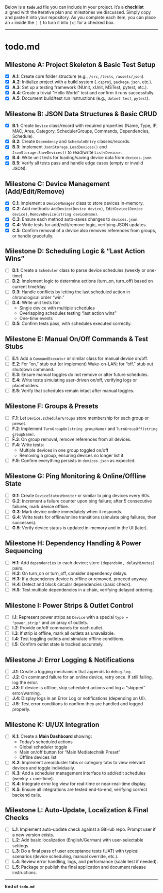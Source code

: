 Below is a **`todo.md`** file you can include in your project. It’s a **checklist** aligned with the iterative plan and milestones we discussed. Simply copy and paste it into your repository. As you complete each item, you can place an `x` inside the `[ ]` to turn it into `[x]` for a checked box. 

---

# **todo.md**

## **Milestone A: Project Skeleton & Basic Test Setup**
- [x] **A.1**: Create core folder structure (e.g., `/src`, `/tests`, `/assets/json`).
- [x] **A.2**: Initialize project with a build system (`.csproj`, `package.json`, etc.).
- [x] **A.3**: Set up a testing framework (NUnit, xUnit, MSTest, pytest, etc.).
- [x] **A.4**: Create a trivial "Hello World" test and confirm it runs successfully.
- [x] **A.5**: Document build/test run instructions (e.g., `dotnet test`, `pytest`).

## **Milestone B: JSON Data Structures & Basic CRUD**
- [x] **B.1**: Create `Device` class/record with required properties (Name, Type, IP, MAC, Area, Category, SchedulerGroups, Commands, Dependencies, Schedule).
- [x] **B.2**: Create `Dependency` and `ScheduleEntry` classes/records.
- [x] **B.3**: Implement `JsonStorage.LoadDevices()` and `JsonStorage.SaveDevices()` to read/write `List<Device>`.
- [x] **B.4**: Write unit tests for loading/saving device data from `devices.json`.
- [x] **B.5**: Verify all tests pass and handle edge cases (empty or invalid JSON).

## **Milestone C: Device Management (Add/Edit/Remove)**
- [x] **C.1**: Implement a `DeviceManager` class to store devices in-memory.
- [x] **C.2**: Add methods: `AddDevice(Device device)`, `EditDevice(Device device)`, `RemoveDevice(string deviceName)`.
- [x] **C.3**: Ensure each method auto-saves changes to `devices.json`.
- [x] **C.4**: Write tests for add/edit/remove logic, verifying JSON updates.
- [x] **C.5**: Confirm removal of a device also removes references from groups, or handle gracefully.

## **Milestone D: Scheduling Logic & “Last Action Wins”**
- [ ] **D.1**: Create a `Scheduler` class to parse device schedules (weekly or one-time).
- [ ] **D.2**: Implement logic to determine actions (turn_on, turn_off) based on current time/day.
- [ ] **D.3**: Handle conflicts by letting the last scheduled action in chronological order “win.”
- [ ] **D.4**: Write unit tests for:
  - Single device with multiple schedules
  - Overlapping schedules testing “last action wins”
  - One-time events
- [ ] **D.5**: Confirm tests pass, with schedules executed correctly.

## **Milestone E: Manual On/Off Commands & Test Stubs**
- [ ] **E.1**: Add a `CommandExecutor` or similar class for manual device on/off.
- [ ] **E.2**: For “on,” stub out (or implement) Wake-on-LAN; for “off,” stub out shutdown command.
- [ ] **E.3**: Ensure manual toggles do not remove or alter future schedules.
- [ ] **E.4**: Write tests simulating user-driven on/off, verifying logs or placeholders.
- [ ] **E.5**: Verify that schedules remain intact after manual toggles.

## **Milestone F: Groups & Presets**
- [ ] **F.1**: Let `Device.schedulerGroups` store membership for each group or preset.
- [ ] **F.2**: Implement `TurnGroupOn(string groupName)` and `TurnGroupOff(string groupName)`.
- [ ] **F.3**: On group removal, remove references from all devices.
- [ ] **F.4**: Write tests:
  - Multiple devices in one group toggled on/off
  - Removing a group, ensuring devices no longer list it
- [ ] **F.5**: Confirm everything persists in `devices.json` as expected.

## **Milestone G: Ping Monitoring & Online/Offline State**
- [ ] **G.1**: Create `DeviceStatusMonitor` or similar to ping devices every 60s.
- [ ] **G.2**: Increment a failure counter upon ping failure; after 5 consecutive failures, mark device offline.
- [ ] **G.3**: Mark device online immediately when it responds.
- [ ] **G.4**: Write tests for offline/online transitions (simulate ping failures, then successes).
- [ ] **G.5**: Verify device status is updated in-memory and in the UI (later).

## **Milestone H: Dependency Handling & Power Sequencing**
- [ ] **H.1**: Add `dependencies` to each device; store `(dependsOn, delayMinutes)` pairs.
- [ ] **H.2**: On turn_on or turn_off, consider dependency delays. 
- [ ] **H.3**: If a dependency device is offline or removed, proceed anyway.
- [ ] **H.4**: Detect and block circular dependencies (basic check).
- [ ] **H.5**: Test multiple dependencies in a chain, verifying delayed ordering.

## **Milestone I: Power Strips & Outlet Control**
- [ ] **I.1**: Represent power strips as `Device` with a special `type = "power_strip"` and an array of outlets.
- [ ] **I.2**: Provide on/off commands for each outlet.
- [ ] **I.3**: If strip is offline, mark all outlets as unavailable.
- [ ] **I.4**: Test toggling outlets and simulate offline conditions.
- [ ] **I.5**: Confirm outlet state is tracked accurately.

## **Milestone J: Error Logging & Notifications**
- [ ] **J.1**: Create a logging mechanism that appends to `debug.log`.
- [ ] **J.2**: On command failure for an online device, retry once. If still failing, log the error.
- [ ] **J.3**: If device is offline, skip scheduled actions and log a “skipped” error/warning.
- [ ] **J.4**: Display logs in an Error Log or notifications (depending on UI).
- [ ] **J.5**: Test error conditions to confirm they are handled and logged properly.

## **Milestone K: UI/UX Integration**
- [ ] **K.1**: Create a **Main Dashboard** showing:
  - Today’s scheduled actions
  - Global scheduler toggle
  - Main on/off button for “Main Mediatechnik Preset”
  - Offline devices list
- [ ] **K.2**: Implement area/cluster tabs or category tabs to view relevant devices and toggle individually.
- [ ] **K.3**: Add a scheduler management interface to add/edit schedules (weekly + one-time).
- [ ] **K.4**: Integrate error log view for real-time or near-real-time display.
- [ ] **K.5**: Ensure all integrations are tested end-to-end, verifying correct backend calls.

## **Milestone L: Auto-Update, Localization & Final Checks**
- [ ] **L.1**: Implement auto-update check against a GitHub repo. Prompt user if a new version exists.
- [ ] **L.2**: Add basic localization (English/German) with user-selectable settings.
- [ ] **L.3**: Do a final pass of user acceptance tests (UAT) with typical scenarios (device scheduling, manual override, etc.).
- [ ] **L.4**: Review error handling, logs, and performance (scale test if needed).
- [ ] **L.5**: Package or publish the final application and document release instructions.

---

**End of `todo.md`**